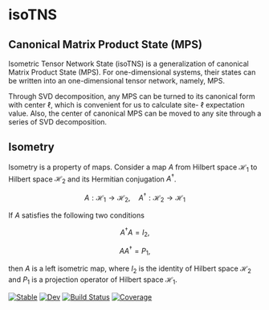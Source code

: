 

# isoTNS

## Canonical Matrix Product State (MPS)

Isometric Tensor Network State (isoTNS) is a generalization of canonical Matrix Product State (MPS).
For one-dimensional systems, their states can be written into an one-dimensional tensor network, namely, MPS.

<!-- a figure of MPS -->

Through SVD decomposition, any MPS can be turned to its canonical form with center $\ell$,
which is convenient for us to calculate site- $\ell$ expectation value.
Also, the center of canonical MPS can be moved to any site through a series of SVD decomposition.

## Isometry
Isometry is a property of maps.
Consider a map $A$ from Hilbert space $\mathcal{H}_1$ to Hilbert space $\mathcal{H}_2$ and its Hermitian conjugation $A^\dagger$.

$$
A:\mathcal{H}_1\to\mathcal{H}_2,\quad A^\dagger:\mathcal{H}_2\to\mathcal{H}_1
$$

If $A$ satisfies the following two conditions

$$
A^\dagger A=I_2,
$$

$$
AA^\dagger=P_1,
$$

then $A$ is a left isometric map,
where $I_2$ is the identity of Hilbert space $\mathcal{H}_2$ and $P_1$ is a projection operator of Hilbert space $\mathcal{H}_1$.




[![Stable](https://img.shields.io/badge/docs-stable-blue.svg)](https://LongliZheng.github.io/isoTNS.jl/stable/)
[![Dev](https://img.shields.io/badge/docs-dev-blue.svg)](https://LongliZheng.github.io/isoTNS.jl/dev/)
[![Build Status](https://github.com/LongliZheng/isoTNS.jl/actions/workflows/CI.yml/badge.svg?branch=main)](https://github.com/LongliZheng/isoTNS.jl/actions/workflows/CI.yml?query=branch%3Amain)
[![Coverage](https://codecov.io/gh/LongliZheng/isoTNS.jl/branch/main/graph/badge.svg)](https://codecov.io/gh/LongliZheng/isoTNS.jl)


